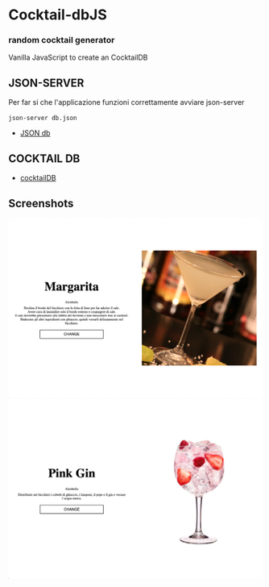 # Cocktail-dbJS

### random cocktail generator

Vanilla JavaScript to create an CocktailDB

## JSON-SERVER

Per far si che l'applicazione funzioni correttamente avviare json-server

```
json-server db.json
```

- [JSON db](https://www.npmjs.com/package/node-json-db)

## COCKTAIL DB

- [cocktailDB](https://www.thecocktaildb.com/)

## Screenshots

![App Screenshot](./assets/app1.png)
![App Screenshot](./assets/app.png)
